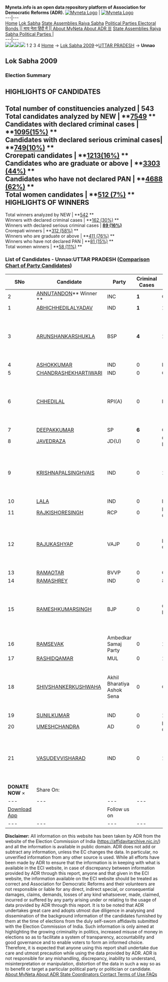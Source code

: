 **Myneta.info is an open data repository platform of Association for Democratic Reforms (ADR).**
[![Myneta Logo](https://www.myneta.info/lib/img/myneta-logo.png)](https://www.myneta.info/) | [![Myneta Logo](https://www.myneta.info/lib/img/adr-logo.png)](https://adrindia.org)  
---|---  
[Home](https://www.myneta.info/) [Lok Sabha](https://www.myneta.info/#ls "Lok Sabha") [ State Assemblies ](https://www.myneta.info/#sa "State Assemblies") [Rajya Sabha](https://www.myneta.info/#rs "Rajya Sabha") [Political Parties ](https://www.myneta.info/party "Political Parties") [ Electoral Bonds ](https://www.myneta.info/electoral_bonds "Electoral Bonds") [ || माय नेता हिंदी में || ](https://translate.google.co.in/translate?prev=hp&hl=en&js=y&u=www.myneta.info&sl=en&tl=hi&history_state0=) [ About MyNeta ](https://adrindia.org/content/about-myneta) [ About ADR ](https://adrindia.org/about-adr/who-we-are) [☰](javascript:void\(0\))
[ State Assemblies ](https://www.myneta.info/#sa "State Assemblies") [ Rajya Sabha ](https://www.myneta.info/#rs "Rajya Sabha") [ Political Parties ](https://www.myneta.info/party "Political Parties")
|   
---|---  
![](https://www.myneta.info/lib/img/banner/banner-1.png)![](https://www.myneta.info/lib/img/banner/banner-2.png)![](https://www.myneta.info/lib/img/banner/banner-3.png)![](https://www.myneta.info/lib/img/banner/banner-4.png)
1  2  3  4 
[Home](https://www.myneta.info/) → [Lok Sabha 2009](https://www.myneta.info/ls2009/)→[UTTAR PRADESH](https://www.myneta.info/ls2009/index.php?action=show_constituencies&state_id=24) → **Unnao**
### 
## Lok Sabha 2009
###  Election Summary 
HIGHLIGHTS OF CANDIDATES  
---  
Total number of constituencies analyzed |  543   
Total candidates analyzed by NEW | **[7549](https://www.myneta.info/ls2009/index.php?action=summary&subAction=candidates_analyzed&sort=candidate#summary) **  
Candidates with declared criminal cases | **[1095(15%)](https://www.myneta.info/ls2009/index.php?action=summary&subAction=crime&sort=candidate#summary) **  
Candidates with declared serious criminal cases| **[749(10%)](https://www.myneta.info/ls2009/index.php?action=summary&subAction=serious_crime&sort=candidate#summary) **  
Crorepati candidates | **[1213(16%)](https://www.myneta.info/ls2009/index.php?action=summary&subAction=crorepati&sort=candidate#summary) **  
Candidates who are graduate or above | **[3303 (44%)](https://www.myneta.info/ls2009/index.php?action=summary&subAction=education&sort=candidate#summary) **  
Candidates who have not declared PAN | **[4688 (62%)](https://www.myneta.info/ls2009/index.php?action=summary&subAction=without_pan&sort=candidate#summary) **  
Total women candidates | **[512 (7%)](https://www.myneta.info/ls2009/index.php?action=summary&subAction=women_candidate&sort=candidate#summary) **  
HIGHLIGHTS OF WINNERS  
---  
Total winners analyzed by NEW | **[542](https://www.myneta.info/ls2009/index.php?action=summary&subAction=winner_analyzed&sort=candidate#summary) **  
Winners with declared criminal cases | **[162 (30%)](https://www.myneta.info/ls2009/index.php?action=summary&subAction=winner_crime&sort=candidate#summary) **  
Winners with declared serious criminal cases | **[89 (16%)](https://www.myneta.info/ls2009/index.php?action=summary&subAction=winner_serious_crime&sort=candidate#summary)**  
Crorepati winners | **[312 (58%)](https://www.myneta.info/ls2009/index.php?action=summary&subAction=winner_crorepati&sort=candidate#summary) **  
Winners who are graduate or above | **[411 (76%)](https://www.myneta.info/ls2009/index.php?action=summary&subAction=winner_education&sort=candidate#summary) **  
Winners who have not declared PAN | **[81 (15%)](https://www.myneta.info/ls2009/index.php?action=summary&subAction=winner_without_pan&sort=candidate#summary) **  
Total women winners | **[58 (11%)](https://www.myneta.info/ls2009/index.php?action=summary&subAction=winner_women&sort=candidate#summary) **  
### List of Candidates - Unnao:UTTAR PRADESH ([Comparison Chart of Party Candidates](https://www.myneta.info/ls2009/comparisonchart.php?constituency_id=345))
SNo | Candidate| Party| Criminal Cases| Education| Age| Total Assets| Liabilities  
---|---|---|---|---|---|---|---  
2  | [ANNUTANDON](https://www.myneta.info/ls2009/candidate.php?candidate_id=5542)** Winner ** | INC | **1** | Graduate| 51 | Rs 42,13,52,753 ~ 42 Crore+ | Rs 0 ~   
1  | [ABHICHHEDILALYADAV](https://www.myneta.info/ls2009/candidate.php?candidate_id=5558) | IND | **1** | 12th Pass| 47 | Rs 40,87,000 ~ 40 Lacs+ | Rs 0 ~   
3  | [ARUNSHANKARSHUKLA](https://www.myneta.info/ls2009/candidate.php?candidate_id=5543) | BSP | **4** | 10th Pass| 52 | ![](https://myneta.info/image_v2.php?myneta_folder=ls2009&candidate_id=5543&col=ta) | ![](https://myneta.info/image_v2.php?myneta_folder=ls2009&candidate_id=5543&col=lia)  
4  | [ASHOKKUMAR](https://www.myneta.info/ls2009/candidate.php?candidate_id=5555) | IND | 0 | Literate| 39 | Rs 1,81,000 ~ 1 Lacs+ | Rs 0 ~   
5  | [CHANDRASHEKHARTIWARI](https://www.myneta.info/ls2009/candidate.php?candidate_id=5557) | IND | 0 | Graduate| 43 | Rs 1,00,000 ~ 1 Lacs+ | Rs 0 ~   
6  | [CHHEDILAL](https://www.myneta.info/ls2009/candidate.php?candidate_id=5547) | RPI(A) | 0 | Not Given| 42 | ![](https://myneta.info/image_v2.php?myneta_folder=ls2009&candidate_id=5547&col=ta) | ![](https://myneta.info/image_v2.php?myneta_folder=ls2009&candidate_id=5547&col=lia)  
7  | [DEEPAKKUMAR](https://www.myneta.info/ls2009/candidate.php?candidate_id=5544) | SP | **6** | Graduate| 40 | Rs 10,45,64,000 ~ 10 Crore+ | Rs 91,668 ~ 91 Thou+  
8  | [JAVEDRAZA](https://www.myneta.info/ls2009/candidate.php?candidate_id=5548) | JD(U) | 0 | Graduate Professional| 39 | Rs 69,38,370 ~ 69 Lacs+ | Rs 7,87,075 ~ 7 Lacs+  
9  | [KRISHNAPALSINGHVAIS](https://www.myneta.info/ls2009/candidate.php?candidate_id=5556) | IND | 0 | 12th Pass| 62 | ![](https://myneta.info/image_v2.php?myneta_folder=ls2009&candidate_id=5556&col=ta) | ![](https://myneta.info/image_v2.php?myneta_folder=ls2009&candidate_id=5556&col=lia)  
10  | [LALA](https://www.myneta.info/ls2009/candidate.php?candidate_id=5560) | IND | 0 | Literate| 40 | Rs 1,48,000 ~ 1 Lacs+ | Rs 0 ~   
11  | [RAJKISHORESINGH](https://www.myneta.info/ls2009/candidate.php?candidate_id=5549) | RCP | 0 | Post Graduate| 36 | Rs 50,81,843 ~ 50 Lacs+ | Rs 0 ~   
12  | [RAJUKASHYAP](https://www.myneta.info/ls2009/candidate.php?candidate_id=5550) | VAJP | 0 | Post Graduate| 40 | ![](https://myneta.info/image_v2.php?myneta_folder=ls2009&candidate_id=5550&col=ta) | ![](https://myneta.info/image_v2.php?myneta_folder=ls2009&candidate_id=5550&col=lia)  
13  | [RAMAOTAR](https://www.myneta.info/ls2009/candidate.php?candidate_id=5551) | BVVP | 0 | Others| 63 | Rs 21,000 ~ 21 Thou+ | Rs 0 ~   
14  | [RAMASHREY](https://www.myneta.info/ls2009/candidate.php?candidate_id=5559) | IND | 0 | 8th Pass| 36 | Rs 6,05,000 ~ 6 Lacs+ | Rs 35,000 ~ 35 Thou+  
15  | [RAMESHKUMARSINGH](https://www.myneta.info/ls2009/candidate.php?candidate_id=5545) | BJP | 0 | Graduate Professional| 60 | ![](https://myneta.info/image_v2.php?myneta_folder=ls2009&candidate_id=5545&col=ta) | ![](https://myneta.info/image_v2.php?myneta_folder=ls2009&candidate_id=5545&col=lia)  
16  | [RAMSEVAK](https://www.myneta.info/ls2009/candidate.php?candidate_id=5552) | Ambedkar Samaj Party | 0 | 12th Pass| 44 | Rs 8,28,000 ~ 8 Lacs+ | Rs 50,000 ~ 50 Thou+  
17  | [RASHIDQAMAR](https://www.myneta.info/ls2009/candidate.php?candidate_id=5553) | MUL | 0 | 10th Pass| 28 | Rs 5,43,045 ~ 5 Lacs+ | Rs 0 ~   
18  | [SHIVSHANKERKUSHWAHA](https://www.myneta.info/ls2009/candidate.php?candidate_id=5554) | Akhil Bharatiya Ashok Sena | 0 | Graduate| 46 | ![](https://myneta.info/image_v2.php?myneta_folder=ls2009&candidate_id=5554&col=ta) | ![](https://myneta.info/image_v2.php?myneta_folder=ls2009&candidate_id=5554&col=lia)  
19  | [SUNILKUMAR](https://www.myneta.info/ls2009/candidate.php?candidate_id=5562) | IND | 0 | 12th Pass| 35 | Nil | Rs 0 ~   
20  | [UMESHCHANDRA](https://www.myneta.info/ls2009/candidate.php?candidate_id=5546) | AD | 0 | Post Graduate| 25 | Rs 55,500 ~ 55 Thou+ | Rs 0 ~   
21  | [VASUDEVVISHARAD](https://www.myneta.info/ls2009/candidate.php?candidate_id=5561) | IND | 0 | 12th Pass| 65 | ![](https://myneta.info/image_v2.php?myneta_folder=ls2009&candidate_id=5561&col=ta) | ![](https://myneta.info/image_v2.php?myneta_folder=ls2009&candidate_id=5561&col=lia)  
|  **DONATE NOW** × |  Share On:  | [](https://api.whatsapp.com/send?text=https%3A%2F%2Fmyneta.info%2Fpunjab2022%2Findex.php%3Faction%3Dshow_constituencies%26state_id%3D19) | [](https://www.facebook.com/sharer/sharer.php?u=https%3A%2F%2Fmyneta.info%2Fpunjab2022%2Findex.php%3Faction%3Dshow_constituencies%26state_id%3D19) | [](https://twitter.com/share?url=https%3A%2F%2Fmyneta.info%2Fpunjab2022%2Findex.php%3Faction%3Dshow_constituencies%26state_id%3D19)  
---|---|---|---|---  
| [ Download App ](https://play.google.com/store/apps/details?id=com.webrosoft.myneta1&pcampaignid=pcampaignidMKT-Other-global-all-co-prtnr-py-PartBadge-Mar2515-1) | [](https://play.google.com/store/apps/details?id=com.webrosoft.myneta1&pcampaignid=pcampaignidMKT-Other-global-all-co-prtnr-py-PartBadge-Mar2515-1) |  Follow us on  | [](https://www.facebook.com/adrindia.org/) | [](https://twitter.com/adrspeaks) | [](https://groups.google.com/g/national-election-watch?hl=en&pli=1) | [](https://www.instagram.com/adrspeaks/) | [](https://www.youtube.com/user/adrspeaks) | [](https://sharechat.com/profile/adrspeaks)  
---|---|---|---|---|---|---|---|---  
**Disclaimer:** All information on this website has been taken by ADR from the website of the Election Commission of India (https://affidavitarchive.nic.in/) and all the information is available in public domain. ADR does not add or subtract any information, unless the EC changes the data. In particular, no unverified information from any other source is used. While all efforts have been made by ADR to ensure that the information is in keeping with what is available in the ECI website, in case of discrepancy between information provided by ADR through this report, anyone and that given in the ECI website, the information available on the ECI website should be treated as correct and Association for Democratic Reforms and their volunteers are not responsible or liable for any direct, indirect special, or consequential damages, claims, demands, losses of any kind whatsoever, made, claimed, incurred or suffered by any party arising under or relating to the usage of data provided by ADR through this report. It is to be noted that ADR undertakes great care and adopts utmost due diligence in analysing and dissemination of the background information of the candidates furnished by them at the time of elections from the duly self-sworn affidavits submitted with the Election Commission of India. Such information is only aimed at highlighting the growing criminality in politics, increased misuse of money in elections so as to facilitate a system of transparency, accountability and good governance and to enable voters to form an informed choice. Therefore, it is expected that anyone using this report shall undertake due care and utmost precaution while using the data provided by ADR. ADR is not responsible for any mishandling, discrepancy, inability to understand, misinterpretation or manipulation, distortion of the data in such a way so as to benefit or target a particular political party or politician or candidate. 
[ About MyNeta ](https://adrindia.org/content/about-myneta) [ About ADR ](https://adrindia.org/about-adr/who-we-are) [ State Coordinators ](https://adrindia.org/about-adr/state-coordinators) [ Contact ](https://adrindia.org/contact-us) [ Terms of Use ](https://adrindia.org/content/adr-terms-use) [ FAQs ](https://adrindia.org/content/faqs)
